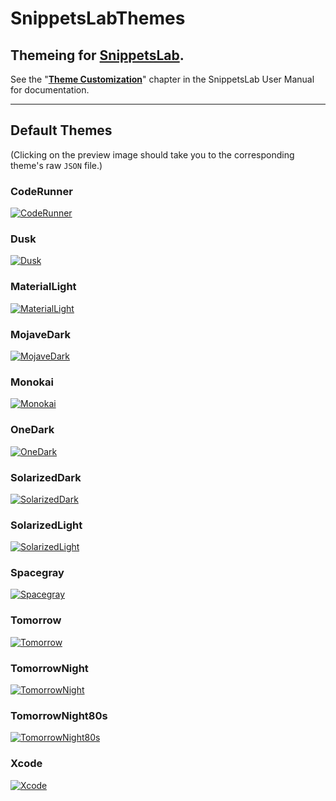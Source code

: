 # SnippetsLabThemes


## Themeing for [**SnippetsLab**](https://apps.apple.com/us/app/snippetslab/id1006087419). 

See the "[**Theme Customization**](https://www.renfei.org/snippets-lab/manual/mac/themes.html)" chapter in the SnippetsLab User Manual for documentation.


--- 

## Default Themes

(Clicking on the preview image should take you to the corresponding theme's raw `JSON` file.)


### CodeRunner

[![CodeRunner](https://github.com/extratone/SnippetsLabThemes/raw/main/png/CodeRunner.png)](https://github.com/extratone/SnippetsLabThemes/raw/main/json/CodeRunner.json)

### Dusk

[![Dusk](https://github.com/extratone/SnippetsLabThemes/raw/main/png/Dusk.png)](https://github.com/extratone/SnippetsLabThemes/raw/main/json/Dusk.json)

### MaterialLight

[![MaterialLight](https://github.com/extratone/SnippetsLabThemes/raw/main/png/MaterialLight.png)](https://github.com/extratone/SnippetsLabThemes/raw/main/json/MaterialLight.json)

### MojaveDark

[![MojaveDark](https://github.com/extratone/SnippetsLabThemes/raw/main/png/MojaveDark.png)](https://github.com/extratone/SnippetsLabThemes/raw/main/json/MojaveDark.json) 

### Monokai

[![Monokai](https://github.com/extratone/SnippetsLabThemes/raw/main/png/Monokai.png)](https://github.com/extratone/SnippetsLabThemes/raw/main/json/Monokai.json) 

### OneDark

[![OneDark](https://github.com/extratone/SnippetsLabThemes/raw/main/png/OneDark.png)](https://github.com/extratone/SnippetsLabThemes/raw/main/json/OneDark.json) 

### SolarizedDark

[![SolarizedDark](https://github.com/extratone/SnippetsLabThemes/raw/main/png/SolarizedDark.png)](https://github.com/extratone/SnippetsLabThemes/raw/main/json/SolarizedDark.json) 

### SolarizedLight

[![SolarizedLight](https://github.com/extratone/SnippetsLabThemes/raw/main/png/SolarizedLight.png)](https://github.com/extratone/SnippetsLabThemes/raw/main/json/SolarizedLight.json) 

### Spacegray

[![Spacegray](https://github.com/extratone/SnippetsLabThemes/raw/main/png/Spacegray.png)](https://github.com/extratone/SnippetsLabThemes/raw/main/json/Spacegray.json) 

### Tomorrow

[![Tomorrow](https://github.com/extratone/SnippetsLabThemes/raw/main/png/Tomorrow.png)](https://github.com/extratone/SnippetsLabThemes/raw/main/json/Tomorrow.json)

### TomorrowNight

[![TomorrowNight](https://github.com/extratone/SnippetsLabThemes/raw/main/png/TomorrowNight.png)](https://github.com/extratone/SnippetsLabThemes/raw/main/json/TomorrowNight.json) 

### TomorrowNight80s

[![TomorrowNight80s](https://github.com/extratone/SnippetsLabThemes/raw/main/png/TomorrowNight80s.png)](https://github.com/extratone/SnippetsLabThemes/raw/main/json/TomorrowNight80s.json) 

### Xcode

[![Xcode](https://github.com/extratone/SnippetsLabThemes/raw/main/png/Xcode.png)](https://github.com/extratone/SnippetsLabThemes/raw/main/json/Xcode.json)
